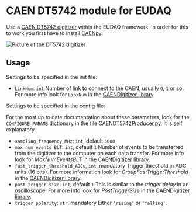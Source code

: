 # CAEN DT5742 module for EUDAQ

Use a [CAEN DT5742 digitizer](https://www.caen.it/products/dt5742/) within the EUDAQ framework. In order for this to work you first have to install [CAENpy](https://github.com/SengerM/CAENpy).

![Picture of the DT5742 digitizer](https://www.caen.it/wp-content/uploads/2017/10/DT5742S_caen-1.jpg)

## Usage

Settings to be specified in the init file:

- `LinkNum`: `int`
	Number of link to connect to the CAEN, usually `0`, `1` or so. For more info look for `LinkNum` in the [CAENDigitizer library](https://www.caen.it/products/caendigitizer-library/).

Settings to be specified in the config file:

For the most up to date documentation about these parameters, look for the `CONFIGURE_PARAMS` dictionary in the file [CAENDT5742Producer.py](python/CAENDT5742Producer.py). It is self explanatory.

- `sampling_frequency_MHz`: `int`, default `5000`
- `max_num_events_BLT`: `int`, default `1`
	Number of events to be transferred from the digitizer to the computer on each data transfer. For more info look for *MaxNumEventsBLT* in the [CAENDigitizer library](https://www.caen.it/products/caendigitizer-library/).
- `fast_trigger_threshold_ADCu`, `int`, mandatory
	Trigger threshold in ADC units (16 bits). For more information look for *GroupFastTriggerThreshold* in the [CAENDigitizer library](https://www.caen.it/products/caendigitizer-library/).
- `post_trigger_size`: `int`, default `1`
	This is similar to the *trigger delay* in an oscilloscope. For more info look for *PostTriggerSize* in the [CAENDigitizer library](https://www.caen.it/products/caendigitizer-library/).
- `trigger_polarity`: `str`, mandatory
	Either `'rising'` or `'falling'`.
